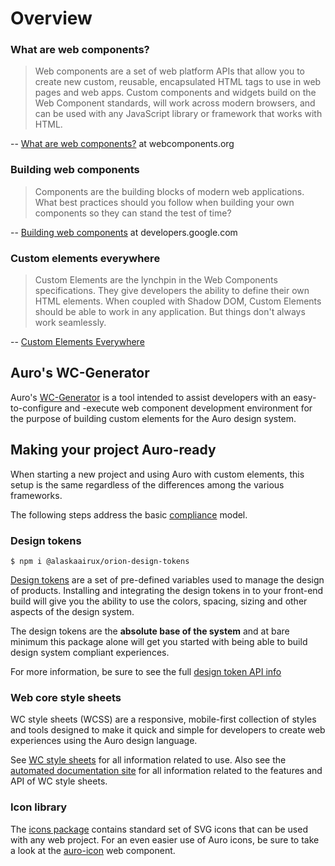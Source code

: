# Overview

### What are web components?

> Web components are a set of web platform APIs that allow you to create new custom, reusable, encapsulated HTML tags to use in web pages and web apps. Custom components and widgets build on the Web Component standards, will work across modern browsers, and can be used with any JavaScript library or framework that works with HTML.

-- [What are web components?](https://www.webcomponents.org/introduction) at webcomponents.org

### Building web components

> Components are the building blocks of modern web applications. What best practices should you follow when building your own components so they can stand the test of time?

-- [Building web components](https://developers.google.com/web/fundamentals/web-components) at developers.google.com

### Custom elements everywhere

> Custom Elements are the lynchpin in the Web Components specifications. They give developers the ability to define their own HTML elements. When coupled with Shadow DOM, Custom Elements should be able to work in any application. But things don't always work seamlessly.

-- [Custom Elements Everywhere](https://custom-elements-everywhere.com/)

## Auro's WC-Generator

Auro's [WC-Generator](/getting-started/developers/generator) is a tool intended to assist developers with an easy-to-configure and -execute web component development environment for the purpose of building custom elements for the Auro design system.


## Making your project Auro-ready

When starting a new project and using Auro with custom elements, this setup is the same regardless of the differences among the various frameworks.

The following steps address the basic [compliance](/getting-started/developers/compliance) model.

### Design tokens

```
$ npm i @alaskaairux/orion-design-tokens
```

[Design tokens](/getting-started/developers/design-tokens) are a set of pre-defined variables used to manage the design of products. Installing and integrating the design tokens in to your front-end build will give you the ability to use the colors, spacing, sizing and other aspects of the design system.

The design tokens are the **absolute base of the system** and at bare minimum this package alone will get you started with being able to build design system compliant experiences.

For more information, be sure to see the full [design token API info](/getting-started/developers/design-tokens/install)

### Web core style sheets

WC style sheets (WCSS) are a responsive, mobile-first collection of styles and tools designed to make it quick and simple for developers to create web experiences using the Auro design language.

See [WC style sheets](/webcorestylesheets) for all information related to use. Also see the [automated documentation site](https://alaskaairlines.github.io/WebCoreStyleSheets/) for all information related to the features and API of WC style sheets.

### Icon library

The [icons package](/icons/usage) contains standard set of SVG icons that can be used with any web project. For an even easier use of Auro icons, be sure to take a look at the [auro-icon](/components/auro/icon) web component.
